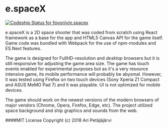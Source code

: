 # e.spaceX

[ ![Codeship Status for fpvonly/e.spacex](https://app.codeship.com/projects/3b0ffc80-fc78-0135-ed44-4220c81d5566/status?branch=master)](https://app.codeship.com/projects/279059)

e.spaceX is a 2D space shooter that was coded from scratch using React framework as a base for the app and HTML5 Canvas API for the game itself.
Game code was bundled with Webpack for the use of npm-modules and ES.Next features.

The game is designed for FullHD-resolution and _desktop_ browsers but it is still responsive for adjusting the game area size. The game has touch events enabled for experimental purposes
but as it's a very resource intensive game, its mobile performance will probably be abysmal. However, it was tested using Firefox on two touch devices (Sony Xperia Z1 Compact and ASUS MeMO Pad 7) and it was playable.
UI is not optimized for mobile devices.

The game should work on the newest versions of the modern browsers of major vendors (Chrome, Opera, Firefox, Edge, etc). The project utilized space background
and ship graphics and sounds from the web.

####MIT License
Copyright (c) 2018 Ari Petäjäjärvi
